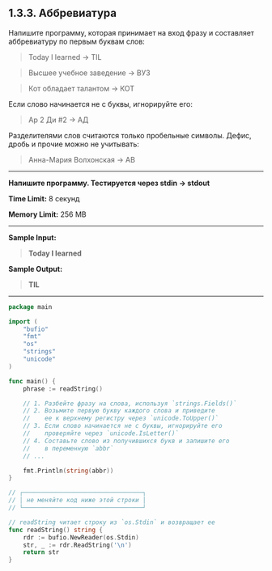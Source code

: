 ## 1.3.3. Аббревиатура

Напишите программу, которая принимает на вход фразу и составляет аббревиатуру по первым буквам слов:

>Today I learned → TIL

>Высшее учебное заведение → ВУЗ

>Кот обладает талантом → КОТ

Если слово начинается не с буквы, игнорируйте его:

>Ар 2 Ди #2 → АД

Разделителями слов считаются только пробельные символы. Дефис, дробь и прочие можно не учитывать:

>Анна-Мария Волхонская → АВ

___
**Напишите программу. Тестируется через stdin → stdout**

**Time Limit:** 8 секунд

**Memory Limit:** 256 MB
___
**Sample Input:**
> **Today I learned**

**Sample Output:**
> **TIL**
___

```Go
package main

import (
	"bufio"
	"fmt"
	"os"
	"strings"
	"unicode"
)

func main() {
	phrase := readString()

	// 1. Разбейте фразу на слова, используя `strings.Fields()`
	// 2. Возьмите первую букву каждого слова и приведите
	//    ее к верхнему регистру через `unicode.ToUpper()`
	// 3. Если слово начинается не с буквы, игнорируйте его
	//    проверяйте через `unicode.IsLetter()`
	// 4. Составьте слово из получившихся букв и запишите его
	//    в переменную `abbr`
    // ...

	fmt.Println(string(abbr))
}

// ┌─────────────────────────────────┐
// │ не меняйте код ниже этой строки │
// └─────────────────────────────────┘

// readString читает строку из `os.Stdin` и возвращает ее
func readString() string {
	rdr := bufio.NewReader(os.Stdin)
	str, _ := rdr.ReadString('\n')
	return str
}
```